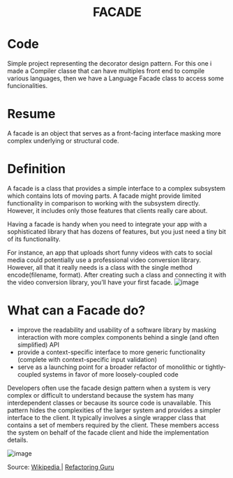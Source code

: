 <div align="center">
  <h1> FACADE  </h1>
</div>

# Code

Simple project representing the decorator design pattern. For this one i made a Compiler classe that can have multiples front end to compile various languages, then we have a Language Facade class to access some funcionalities.

# Resume

A facade is an object that serves as a front-facing interface masking more complex underlying or structural code.

# Definition

A facade is a class that provides a simple interface to a complex subsystem which contains lots of moving parts. A facade might provide limited functionality in comparison to working with the subsystem directly. However, it includes only those features that clients really care about.

Having a facade is handy when you need to integrate your app with a sophisticated library that has dozens of features, but you just need a tiny bit of its functionality.

For instance, an app that uploads short funny videos with cats to social media could potentially use a professional video conversion library. However, all that it really needs is a class with the single method encode(filename, format). After creating such a class and connecting it with the video conversion library, you’ll have your first facade.
![image](https://user-images.githubusercontent.com/40416044/148688666-66d20fe8-c395-42b6-b82a-97694b685444.png)


# What can a Facade do?


- improve the readability and usability of a software library by masking interaction with more complex components behind a single (and often simplified) API
- provide a context-specific interface to more generic functionality (complete with context-specific input validation)
- serve as a launching point for a broader refactor of monolithic or tightly-coupled systems in favor of more loosely-coupled code

Developers often use the facade design pattern when a system is very complex or difficult to understand because the system has many interdependent classes or because its source code is unavailable. This pattern hides the complexities of the larger system and provides a simpler interface to the client. It typically involves a single wrapper class that contains a set of members required by the client. These members access the system on behalf of the facade client and hide the implementation details.

![image](https://user-images.githubusercontent.com/40416044/148688681-816aa850-b4c5-4a1d-9c19-1324dffb0d45.png)


Source: <a href="https://pt.wikipedia.org/wiki/Fa%C3%A7ade"> Wikipedia </a> | <a href="https://refactoring.guru/pt-br/design-patterns/facade"> Refactoring Guru </a>
